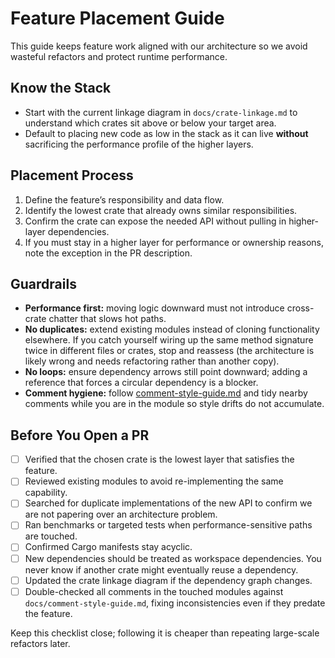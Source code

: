 # Feature Placement Guide

This guide keeps feature work aligned with our architecture so we avoid wasteful refactors and protect runtime performance.

## Know the Stack
- Start with the current linkage diagram in `docs/crate-linkage.md` to understand which crates sit above or below your target area.
- Default to placing new code as low in the stack as it can live **without** sacrificing the performance profile of the higher layers.

## Placement Process
1. Define the feature’s responsibility and data flow.
2. Identify the lowest crate that already owns similar responsibilities.
3. Confirm the crate can expose the needed API without pulling in higher-layer dependencies.
4. If you must stay in a higher layer for performance or ownership reasons, note the exception in the PR description.

## Guardrails
- **Performance first:** moving logic downward must not introduce cross-crate chatter that slows hot paths.
- **No duplicates:** extend existing modules instead of cloning functionality elsewhere. If you catch yourself wiring up the same method signature twice in different files or crates, stop and reassess (the architecture is likely wrong and needs refactoring rather than another copy).
- **No loops:** ensure dependency arrows still point downward; adding a reference that forces a circular dependency is a blocker.
- **Comment hygiene:** follow [comment-style-guide.md](comment-style-guide.md) and tidy nearby comments while you are in the module so style drifts do not accumulate.

## Before You Open a PR
- [ ] Verified that the chosen crate is the lowest layer that satisfies the feature.
- [ ] Reviewed existing modules to avoid re-implementing the same capability.
- [ ] Searched for duplicate implementations of the new API to confirm we are not papering over an architecture problem.
- [ ] Ran benchmarks or targeted tests when performance-sensitive paths are touched.
- [ ] Confirmed Cargo manifests stay acyclic.
- [ ] New dependencies should be treated as workspace dependencies. You never know if another crate might eventually reuse a dependency.
- [ ] Updated the crate linkage diagram if the dependency graph changes.
- [ ] Double-checked all comments in the touched modules against `docs/comment-style-guide.md`, fixing inconsistencies even if they predate the feature.

Keep this checklist close; following it is cheaper than repeating large-scale refactors later.
